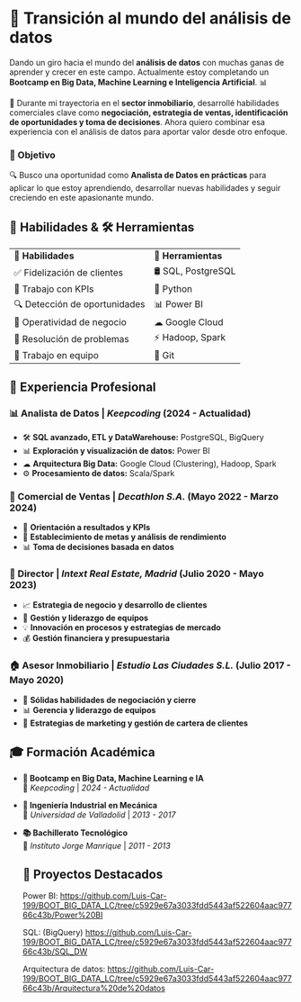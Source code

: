 # 🚀 Transición al mundo del análisis de datos  

Dando un giro hacia el mundo del **análisis de datos** con muchas ganas de aprender y crecer en este campo. Actualmente estoy completando un **Bootcamp en Big Data, Machine Learning e Inteligencia Artificial**. 📊  

💼 Durante mi trayectoria en el **sector inmobiliario**, desarrollé habilidades comerciales clave como **negociación, estrategia de ventas, identificación de oportunidades y toma de decisiones**. Ahora quiero combinar esa experiencia con el análisis de datos para aportar valor desde otro enfoque.  

### 🎯 Objetivo  
🔍 Busco una oportunidad como **Analista de Datos en prácticas** para aplicar lo que estoy aprendiendo, desarrollar nuevas habilidades y seguir creciendo en este apasionante mundo.  

## 🚀 Habilidades & 🛠️ Herramientas  

<div align="center">
  <table>
    <tr>
      <td><strong>🧩 Habilidades</strong></td>
      <td><strong>🔧 Herramientas</strong></td>
    </tr>
    <tr>
      <td>✅ Fidelización de clientes</td>
      <td>🛢 SQL, PostgreSQL</td>
    </tr>
    <tr>
      <td>🎯 Trabajo con KPIs</td>
      <td>🐍 Python</td>
    </tr>
    <tr>
      <td>🔍 Detección de oportunidades</td>
      <td>📊 Power BI</td>
    </tr>
    <tr>
      <td>🏢 Operatividad de negocio</td>
      <td>☁ Google Cloud</td>
    </tr>
    <tr>
      <td>🧩 Resolución de problemas</td>
      <td>⚡ Hadoop, Spark</td>
    </tr>
    <tr>
      <td>🤝 Trabajo en equipo</td>
      <td>🔗 Git</td>
    </tr>
  </table>
</div>




## 💼 Experiencia Profesional  

### 📊 Analista de Datos | *Keepcoding* (2024 - Actualidad)  
- 🛠 **SQL avanzado, ETL y DataWarehouse:** PostgreSQL, BigQuery  
- 📊 **Exploración y visualización de datos:** Power BI  
- ☁ **Arquitectura Big Data:** Google Cloud (Clustering), Hadoop, Spark  
- ⚙ **Procesamiento de datos:** Scala/Spark  

### 🏢 Comercial de Ventas | *Decathlon S.A.* (Mayo 2022 - Marzo 2024)  
- 🎯 **Orientación a resultados y KPIs**  
- 🎯 **Establecimiento de metas y análisis de rendimiento**  
- 📊 **Toma de decisiones basada en datos**  

### 🏢 Director | *Intext Real Estate, Madrid* (Julio 2020 - Mayo 2023)  
- 📈 **Estrategia de negocio y desarrollo de clientes**  
- 👥 **Gestión y liderazgo de equipos**  
- 💡 **Innovación en procesos y estrategias de mercado**  
- 💰 **Gestión financiera y presupuestaria**  

### 🏠 Asesor Inmobiliario | *Estudio Las Ciudades S.L.* (Julio 2017 - Mayo 2020)  
- 🤝 **Sólidas habilidades de negociación y cierre**  
- 📊 **Gerencia y liderazgo de equipos**  
- 🚀 **Estrategias de marketing y gestión de cartera de clientes**  


## 🎓 Formación Académica  

- **🚀 Bootcamp en Big Data, Machine Learning e IA**  
  📍 *Keepcoding* | *2024 - Actualidad*  

- **🔧 Ingeniería Industrial en Mecánica**  
  📍 *Universidad de Valladolid* | *2013 - 2017*  

- **📚 Bachillerato Tecnológico**  
  📍 *Instituto Jorge Manrique* | *2011 - 2013*  

  ## 📌 Proyectos Destacados

  Power BI: https://github.com/Luis-Car-199/BOOT_BIG_DATA_LC/tree/c5929e67a3033fdd5443af522604aac97766c43b/Power%20BI

  SQL: (BigQuery) https://github.com/Luis-Car-199/BOOT_BIG_DATA_LC/tree/c5929e67a3033fdd5443af522604aac97766c43b/SQL_DW

  Arquitectura de datos: https://github.com/Luis-Car-199/BOOT_BIG_DATA_LC/tree/c5929e67a3033fdd5443af522604aac97766c43b/Arquitectura%20de%20datos

